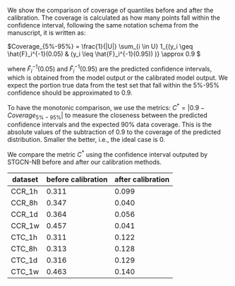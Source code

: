 We show the comparison of coverage of quantiles before and after the calibration. The coverage is calculated as how many points fall within the confidence interval, following the same notation schema from the manuscript, it is written as:

$Coverage_{5\%-95\%}  = \frac{1}{|U|} \sum_{i \in U} 1_{(y_i \geq \hat{F}_i^{-1}(0.05) \& (y_i \leq \hat{F}_i^{-1}(0.95)) )} \approx 0.9 $

where $\hat{F}_i^{-1}(0.05)$ and $\hat{F}_i^{-1}(0.95)$ are the predicted confidence intervals, which is obtained from the model output or the calibrated model output. We expect the portion true data from the test set that fall within the 5%-95% confidence should be approximated to 0.9.

To have the monotonic comparison, we use the metrics:
$C^* = |0.9-Coverage_{5\%-95\%}|$ to measure the closeness between the predicted confidence intervals and the expected 90% data coverage. This is the absolute values of the subtraction of 0.9 to the coverage of the predicted distribution. Smaller the better, i.e., the ideal case is 0.

We compare the metric $C^*$ using the confidence interval outputed by STGCN-NB before and after our calibration methods.

| dataset  | before calibration  | after calibration | 
|---|---|---|
|  CCR_1h | 0.311  |  0.099 | 
|  CCR_8h | 0.347  |  0.040 | 
|  CCR_1d | 0.364  |  0.056 | 
|  CCR_1w | 0.457  |  0.041 | 
|  CTC_1h | 0.311  |  0.122 | 
|  CTC_8h | 0.313  |  0.128 | 
|  CTC_1d | 0.316  |  0.129 | 
|  CTC_1w | 0.463  |  0.140 | 